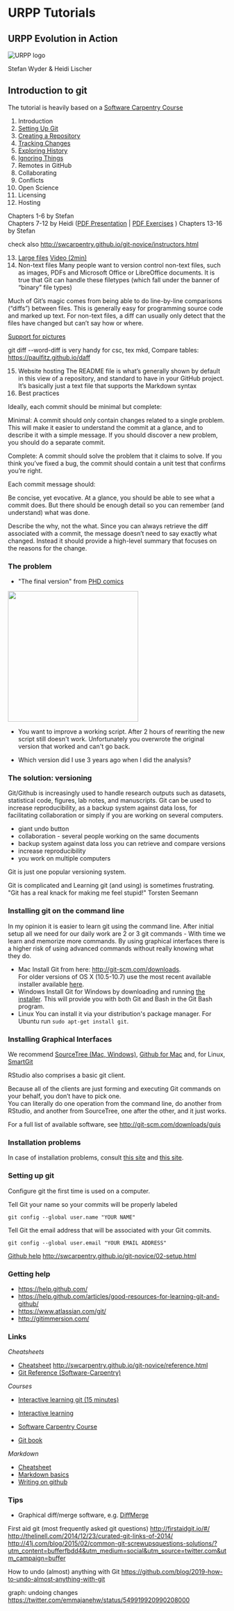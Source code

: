 # URPP Tutorials
## URPP Evolution in Action

![URPP logo](Logo_URPP.png)

Stefan Wyder & Heidi Lischer



## Introduction to git

The tutorial is heavily based on a [Software Carpentry Course](http://swcarpentry.github.io/git-novice/)  
  
  
1. Introduction
2. [Setting Up Git](http://swcarpentry.github.io/git-novice/02-setup.html)
3. [Creating a Repository](http://swcarpentry.github.io/git-novice/03-create.html)
4. [Tracking Changes](http://swcarpentry.github.io/git-novice/04-changes.html)
5. [Exploring History](http://swcarpentry.github.io/git-novice/05-history.html)
6. [Ignoring Things](http://swcarpentry.github.io/git-novice/06-ignore.html)
7. Remotes in GitHub
8. Collaborating
9. Conflicts
10. Open Science
11. Licensing
12. Hosting


Chapters 1-6 by Stefan  
Chapters 7-12 by Heidi ([PDF Presentation](Exercises_Git_Tutorial_HL.pdf) | [PDF Exercises](Exercises_Git_Tutorial_HL.pdf) )
Chapters 13-16 by Stefan  

check also http://swcarpentry.github.io/git-novice/instructors.html



13. [Large files](https://git-lfs.github.com/) [Video (2min)](https://www.youtube.com/watch?v=uLR1RNqJ1Mw)
14. Non-text files
Many people want to version control non-text files, such as images, PDFs and Microsoft Office or LibreOffice documents. It is true that Git can handle these filetypes (which fall under the banner of “binary” file types)

Much of Git’s magic comes from being able to do line-by-line comparisons (“diffs”) between files. This is generally easy for programming source code and marked up text. For non-text files, a diff can usually only detect that the files have changed but can’t say how or where.

[Support for pictures](https://help.github.com/articles/rendering-and-diffing-images/)

git diff --word-diff is very handy for csc, tex mkd, 
Compare tables: https://paulfitz.github.io/daff

15. Website hosting
The README file is what’s generally shown by default in this view of a repository, and standard to have in your GitHub project. It’s basically just a text file that supports the Markdown syntax
16. Best practices

Ideally, each commit should be minimal but complete:

Minimal: A commit should only contain changes related to a single problem. This will make it easier to understand the commit at a glance, and to describe it with a simple message. If you should discover a new problem, you should do a separate commit.

Complete: A commit should solve the problem that it claims to solve. If you think you’ve fixed a bug, the commit should contain a unit test that confirms you’re right.

Each commit message should:

Be concise, yet evocative. At a glance, you should be able to see what a commit does. But there should be enough detail so you can remember (and understand) what was done.

Describe the why, not the what. Since you can always retrieve the diff associated with a commit, the message doesn’t need to say exactly what changed. Instead it should provide a high-level summary that focuses on the reasons for the change.




### The problem

- "The final version" from [PHD comics](http://www.phdcomics.com/comics/archive.php?comicid=1531)
<img src="finalDoc.gif" width="300">

- You want to improve a working script. After 2 hours of rewriting the new script still doesn't work. Unfortunately you overwrote
the original version that worked and can't go back. 

- Which version did I use 3 years ago when I did the analysis?


### The solution: versioning

Git/Github is increasingly used to handle research outputs such as datasets, statistical code, figures, lab notes, and manuscripts.
Git can be used to increase reproducibility, as a backup system against data loss, for facilitating collaboration or simply
if you are working on several computers. 

- giant undo button
- collaboration - several people working on the same documents
- backup system against data loss
  you can retrieve and compare versions
- increase reproducibility
- you work on multiple computers  


Git is just one popular versioning system. 

Git is complicated and Learning git (and using) is sometimes frustrating.  
"Git has a real knack for making me feel stupid!" Torsten Seemann


### Installing git on the command line

In my opinion it is easier to learn git using the command line. After initial setup all we need for our daily work are 2 or 3 git commands -
With time we learn and memorize more commands. 
By using graphical interfaces there is a higher risk of using advanced commands without really knowing what they do.  
  
- Mac
  Install Git from here: http://git-scm.com/downloads.  
  For older versions of OS X (10.5-10.7) use the most recent available installer available [here](https://code.google.com/p/git-osx-installer/downloads/list).
- Windows
  Install Git for Windows by downloading and running [the installer](http://msysgit.github.io/). This will provide you with both Git and Bash in the Git Bash program.
- Linux
  You can install it via your distribution's package manager. For Ubuntu run `sudo apt-get install git`.


### Installing Graphical Interfaces

We recommend [SourceTree (Mac, Windows)](https://www.sourcetreeapp.com/), [Github for Mac](https://mac.github.com/) and, for Linux, [SmartGit](http://www.syntevo.com/smartgit/.)
  
RStudio also comprises a basic git client.  
  
Because all of the clients are just forming and executing Git commands on your behalf, you don’t have to pick one.  
You can literally do one operation from the command line, do another from RStudio, and another from SourceTree, one after the other, and it just works.

For a full list of available software, see http://git-scm.com/downloads/guis


### Installation problems

In case of installation problems, consult [this site](http://stat545-ubc.github.io/git01_git-install.html) and [this site](http://ttimbers.github.io/2015-04-30-SFU/).


### Setting up git

Configure git the first time is used on a computer.    
  
Tell Git your name so your commits will be properly labeled
```
git config --global user.name "YOUR NAME"
```

Tell Git the email address that will be associated with your Git commits.
```
git config --global user.email "YOUR EMAIL ADDRESS"
```

[Github help](https://help.github.com/articles/set-up-git/)
http://swcarpentry.github.io/git-novice/02-setup.html


### Getting help

- https://help.github.com/
- https://help.github.com/articles/good-resources-for-learning-git-and-github/
- https://www.atlassian.com/git/
- http://gitimmersion.com/


### Links

*Cheatsheets*
- [Cheatsheet](https://training.github.com/kit/downloads/github-git-cheat-sheet.pdf)
http://swcarpentry.github.io/git-novice/reference.html
- [Git Reference (Software-Carpentry)](http://software-carpentry.org/v5/novice/ref/02-git.html)

*Courses*
- [Interactive learning git (15 minutes)](https://try.github.io/levels/1/challenges/1)
- [Interactive learning](http://pcottle.github.io/learnGitBranching/)
- [Software Carpentry Course](http://swcarpentry.github.io/git-novice/)

- [Git book](http://git-scm.com/book/en/v2)

*Markdown*
- [Cheatsheet](https://github.com/adam-p/markdown-here/wiki/Markdown-Cheatsheet)
- [Markdown basics](https://help.github.com/articles/markdown-basics/)
- [Writing on github](https://help.github.com/articles/writing-on-github/)


### Tips

- Graphical diff/merge software, e.g. [DiffMerge](https://sourcegear.com/diffmerge/) 



First aid git (most frequently asked git questions)
http://firstaidgit.io/#/
http://thelinell.com/2014/12/23/curated-git-links-of-2014/
http://41j.com/blog/2015/02/common-git-screwupsquestions-solutions/?utm_content=bufferfbdd4&utm_medium=social&utm_source=twitter.com&utm_campaign=buffer

How to undo (almost) anything with Git
https://github.com/blog/2019-how-to-undo-almost-anything-with-git

graph: undoing changes
https://twitter.com/emmajanehw/status/549919920990208000
